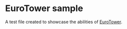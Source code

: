 # EuroTower sample

A test file created to showcase the abilities of [EuroTower](https://euro-linux.com/eurotower/).
